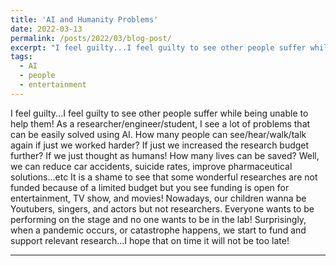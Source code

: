 ```yaml
---
title: 'AI and Humanity Problems'
date: 2022-03-13
permalink: /posts/2022/03/blog-post/
excerpt: "I feel guilty...I feel guilty to see other people suffer while being unable to help them!"
tags:
  - AI
  - people
  - entertainment
---
```

I feel guilty...I feel guilty to see other people suffer while being unable to help them!
As a researcher/engineer/student, I see a lot of problems that can be easily solved using AI. How many people can see/hear/walk/talk again if just we worked harder? If just we increased the research budget further? If we just thought as humans! How many lives can be saved?
Well, we can reduce car accidents, suicide rates, improve pharmaceutical solutions...etc It is a shame to see that some wonderful researches are not funded because of a limited budget but you see funding is open for entertainment, TV show, and movies!
Nowadays, our children wanna be Youtubers, singers, and actors but not researchers. Everyone wants to be performing on the stage and no one wants to be in the lab! Surprisingly, when a pandemic occurs, or catastrophe happens, we start to fund and support relevant research...I hope that on time it will not be too late!

------
